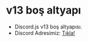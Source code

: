 # v13 boş altyapı
  - Discord.js v13 boş altyapısı.
  - Discord Adresimiz: [Tıkla!](https://discord.gg/SGdy3jtMCB)

